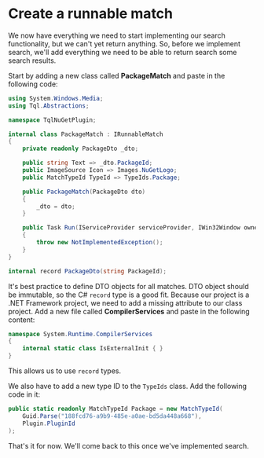 # Create a runnable match

We now have everything we need to start implementing our search functionality,
but we can't yet return anything. So, before we implement search, we'll add
everything we need to be able to return search some search results.

Start by adding a new class called **PackageMatch** and paste in the following
code:

```cs
using System.Windows.Media;
using Tql.Abstractions;

namespace TqlNuGetPlugin;

internal class PackageMatch : IRunnableMatch
{
    private readonly PackageDto _dto;

    public string Text => _dto.PackageId;
    public ImageSource Icon => Images.NuGetLogo;
    public MatchTypeId TypeId => TypeIds.Package;

    public PackageMatch(PackageDto dto)
    {
        _dto = dto;
    }

    public Task Run(IServiceProvider serviceProvider, IWin32Window owner)
    {
        throw new NotImplementedException();
    }
}

internal record PackageDto(string PackageId);
```

It's best practice to define DTO objects for all matches. DTO object should be
immutable, so the C# `record` type is a good fit. Because our project is a .NET
Framework project, we need to add a missing attribute to our class project. Add
a new file called **CompilerServices** and paste in the following content:

```cs
namespace System.Runtime.CompilerServices
{
    internal static class IsExternalInit { }
}
```

This allows us to use `record` types.

We also have to add a new type ID to the `TypeIds` class. Add the following code
in it:

```cs
public static readonly MatchTypeId Package = new MatchTypeId(
    Guid.Parse("188fcd76-a9b9-485e-a0ae-bd5da448a668"),
    Plugin.PluginId
);
```

That's it for now. We'll come back to this once we've implemented search.
